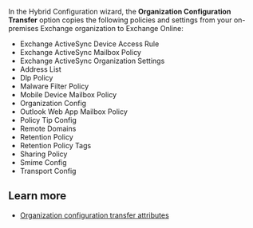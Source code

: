 In the Hybrid Configuration wizard, the **Organization Configuration Transfer** option copies the following policies and settings from your on-premises Exchange organization to Exchange Online:

- Exchange ActiveSync Device Access Rule
- Exchange ActiveSync Mailbox Policy
- Exchange ActiveSync Organization Settings
- Address List
- Dlp Policy
- Malware Filter Policy
- Mobile Device Mailbox Policy
- Organization Config
- Outlook Web App Mailbox Policy
- Policy Tip Config
- Remote Domains
- Retention Policy
- Retention Policy Tags
- Sharing Policy
- Smime Config
- Transport Config

## Learn more

- [Organization configuration transfer attributes](https://docs.microsoft.com/exchange/org-config-transfer-attributes/org-config-transfer-attributes?azure-portal=true)
